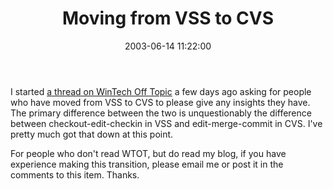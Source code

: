 ﻿---
layout: post
title: "Moving from VSS to CVS"
comments: false
date: 2003-06-14 11:22:00
categories:
 - Technology
subtext-id: 15688b6a-7dc9-4aca-ad9f-e4eec358ebd7
alias: /blog/Moving-from-VSS-to-CVS.aspx
---


I started [a thread on WinTech Off Topic](http://groups.yahoo.com/group/win_tech_off_topic/message/20052) a few days ago asking for people who have moved from VSS to CVS to please give any insights they have. The primary difference between the two is unquestionably the difference between checkout-edit-checkin in VSS and edit-merge-commit in CVS. I've pretty much got that down at this point.

For people who don't read WTOT, but do read my blog, if you have experience making this transition, please email me or post it in the comments to this item. Thanks.
